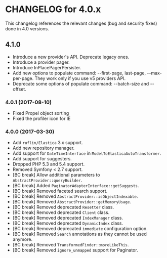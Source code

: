 CHANGELOG for 4.0.x
===================

This changelog references the relevant changes (bug and security fixes) done
in 4.0 versions.

## 4.1.0

* Introduce a new provider's API. Deprecate legacy ones.
* Introduce a provider pager. 
* Introduce InPlacePagerPersister.
* Add new options to populate command: --first-page, last-page, --max-per-page. They work only if you use v5 providers API.
* Deprecate some options of populate command: --batch-size and --offset.

### 4.0.1 (2017-08-10)

* Fixed Propel object sorting
* Fixed the profiler icon for IE

### 4.0.0 (2017-03-30)

* Add `ruflin/Elastica` 3.x support.
* Add new repository manager.
* Add support for `DateTimeInterface` in `ModelToElasticaAutoTransformer`.
* Add support for suggesters.
* Dropped PHP 5.3 and 5.4 support.
* Removed Symfony < 2.7 support.
* [BC break] Allow additional parameters to `AbstractProvider::queryBuilder`.
* [BC break] Added `PaginatorAdapterInterface::getSuggests`.
* [BC break] Removed faceted search support.
* [BC break] Removed `AbstractProvider::isObjectIndexable`.
* [BC break] Removed `AbstractProvider::getMemoryUsage`.
* [BC break] Removed deprecated `Resetter` class.
* [BC break] Removed deprecated `Client` class.
* [BC break] Removed deprecated `IndexManager` class.
* [BC break] Removed deprecated `DynamicIndex` class.
* [BC break] Removed deprecated `immediate` configuration option.
* [BC break] Removed `Search` annotations as they cannot be used anymore.
* [BC break] Removed `TransformedFinder::moreLikeThis`.
* [BC break] Removed `ignore_unmapped` support for Paginator.
